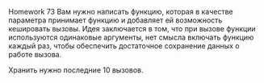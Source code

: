 Homework 73
Вам нужно написать функцию, которая в качестве параметра принимает функцию и добавляет ей возможность кешировать вызовы. Идея заключается в том, что при вызове функции используются одинаковые аргументы, нет смысла включать функцию каждый раз, чтобы обеспечить достаточное сохранение данных о работе вызова.

Хранить нужно последние 10 вызовов.
